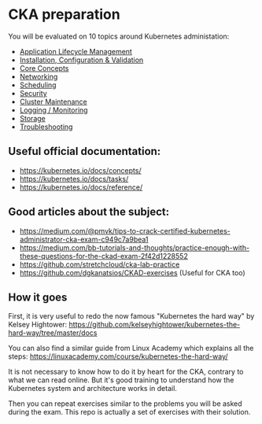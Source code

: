# CKA preparation
 

You will be evaluated on 10 topics around Kubernetes administation:
- [Application Lifecycle Management](https://github.com/alijahnas/CKA-practice-exercises/blob/master/application-lifecycle-management.md)
- [Installation, Configuration & Validation ](https://github.com/alijahnas/CKA-practice-exercises/blob/master/installation-configuration-validation.md)
- [Core Concepts ](https://github.com/alijahnas/CKA-practice-exercises/blob/master/core-concepts.md)
- [Networking ](https://github.com/alijahnas/CKA-practice-exercises/blob/master/networking.md)
- [Scheduling ](https://github.com/alijahnas/CKA-practice-exercises/blob/master/scheduling.md)
- [Security](https://github.com/alijahnas/CKA-practice-exercises/blob/master/security.md)
- [Cluster Maintenance ](https://github.com/alijahnas/CKA-practice-exercises/blob/master/cluster-maintenance.md)
- [Logging / Monitoring](https://github.com/alijahnas/CKA-practice-exercises/blob/master/logging-monitoring.md)
- [Storage ](https://github.com/alijahnas/CKA-practice-exercises/blob/master/storage.md)
- [Troubleshooting](https://github.com/alijahnas/CKA-practice-exercises/blob/master/troubleshooting.md)

## Useful official documentation:

- https://kubernetes.io/docs/concepts/
- https://kubernetes.io/docs/tasks/
- https://kubernetes.io/docs/reference/

## Good articles about the subject:

- https://medium.com/@pmvk/tips-to-crack-certified-kubernetes-administrator-cka-exam-c949c7a9bea1
- https://medium.com/bb-tutorials-and-thoughts/practice-enough-with-these-questions-for-the-ckad-exam-2f42d1228552
- https://github.com/stretchcloud/cka-lab-practice
- https://github.com/dgkanatsios/CKAD-exercises (Useful for CKA too)

## How it goes


First, it is very useful to redo the now famous "Kubernetes the hard way" by Kelsey Hightower: https://github.com/kelseyhightower/kubernetes-the-hard-way/tree/master/docs

You can also find a similar guide from Linux Academy which explains all the steps: https://linuxacademy.com/course/kubernetes-the-hard-way/

It is not necessary to know how to do it by heart for the CKA, contrary to what we can read online. But it's good training to understand how the Kubernetes system and architecture works in detail.

Then you can repeat exercises similar to the problems you will be asked during the exam. This repo is actually a set of exercises with their solution.

